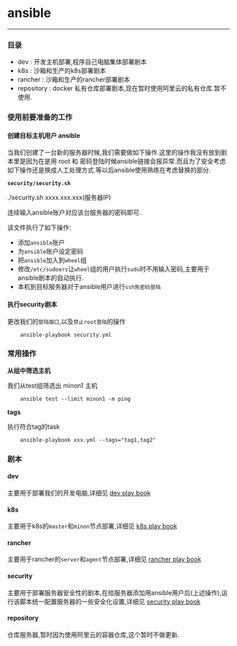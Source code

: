 # ansible

----

### 目录

* dev : 开发主机部署,程序自己电脑集体部署剧本
* k8s : 沙箱和生产的k8s部署剧本
* rancher : 沙箱和生产的rancher部署剧本
* repository : docker 私有仓库部署剧本,现在暂时使用阿里云的私有仓库.暂不使用.

### 使用前要准备的工作

#### 创建目标主机用户 ansible

当我们创建了一台新的服务器时候,我们需要做如下操作.这里的操作我没有放到剧本里是因为在是用 root 和 密码登陆时候ansible链接会报异常.而且为了安全考虑如下操作还是换成人工处理方式.等以后ansible使用熟练在考虑替换的部分.

**`security/security.sh`**

./security.sh xxxx.xxx.xxx(服务器IP)

连续输入ansible账户对应该台服务器的密码即可.

该文件执行了如下操作:

* 添加`ansible`账户
* 为`ansible`账户设定密码
* 把`ansible`加入到`wheel`组
* 修改`/etc/sudoers`让`wheel`组的用户执行`sudo`时不用输入密码,主要用于ansible剧本的自动执行.
* 本机到目标服务器对于ansible用户进行`ssh免密码登陆`

#### 执行security剧本

更改我们的`登陆端口`,以及`禁止root登陆`的操作

		ansible-playbook security.yml

### 常用操作

**从组中筛选主机**

我们从test组筛选出 minon1 主机

		ansible test --limit minon1 -m ping
		
**tags**

执行符合tag的task

		ansible-playbook xxx.yml --tags="tag1,tag2"

### 剧本

#### dev

主要用于部署我们的开发电脑,详细见 [dev play book](./dev "dev play book")

#### k8s

主要用于k8s的`master`和`minon`节点部署,详细见 [k8s play book](./k8s "k8s play book")

#### rancher

主要用于rancher的`server`和`agent`节点部署,详细见 [rancher play book](./rancher "rancher play book")

#### security

主要用于部署服务器安全性的剧本,在给服务器添加用ansible用户后(上述操作),运行该脚本统一配置服务器的一些安全化设置,详细见 [security play book](./security "security play book")

#### repository

仓库服务器,暂时因为使用阿里云的容器仓库,这个暂时不做更新.
